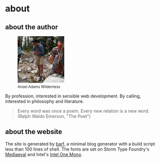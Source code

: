 # about

## about the author

<figure>
	<img src="/public/self.jpeg" alt="Backpacking in the Ansel Adams Wilderness" width="150">
	<figcaption>
		<small>Ansel Adams Wilderness</small>
	</figcaption>
</figure>

By profession, interested in sensible web development. By calling, interested in philosophy and literature.

> Every word was once a poem. Every new relation is a new word. (Ralph Waldo Emerson, "The Poet")

## about the website

The site is generated by [barf](https://barf.btxx.org/), a minimal blog generator with a build script less than 100 lines of shell. The fonts are set on Storm Type Foundry's [Mediaeval](https://www.stormtype.com/families/mediaeval) and Intel's [Intel One Mono](https://www.intel.com/content/www/us/en/company-overview/one-monospace-font.html).